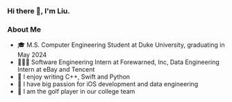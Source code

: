### Hi there 👋, I'm Liu.
### About Me
- 🎓 M.S. Computer Engineering Student at Duke University, graduating in May 2024
- 👩🏻‍💻 Software Engineering Intern at Forewarned, Inc, Data Engineering Intern at eBay and Tencent
- 🌉 I enjoy writing C++, Swift and Python
- 🌄 I have big passion for iOS development and data engineering
- 🥳 I am the golf player in our college team
### 
<!--
**LiuSuen/LiuSuen** is a ✨ _special_ ✨ repository because its `README.md` (this file) appears on your GitHub profile.

Here are some ideas to get you started:

- 🔭 I’m currently working on ...
- 🌱 I’m currently learning ...
- 👯 I’m looking to collaborate on ...
- 🤔 I’m looking for help with ...
- 💬 Ask me about ...
- 📫 How to reach me: ...
- 😄 Pronouns: ...
- ⚡ Fun fact: ...
-->
